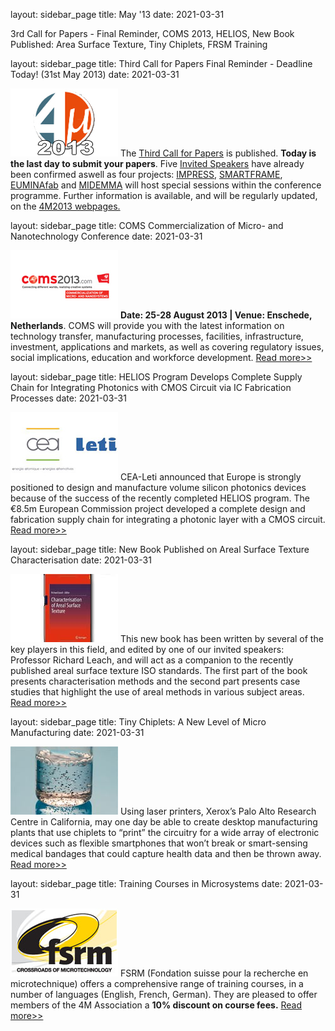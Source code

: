layout: sidebar_page
title: May '13
date: 2021-03-31

3rd Call for Papers - Final Reminder, COMS 2013, HELIOS, New Book Published: Area Surface Texture, Tiny Chiplets, FRSM Training
<!--break-->
layout: sidebar_page
title: Third Call for Papers Final Reminder - Deadline Today! (31st May 2013)
date: 2021-03-31

![4M2013](/images/4m2013_logo.jpg)
The [Third Call for Papers](/contents/Call-Papers-4M2013.html) is published. **Today is the last day to submit your papers**. Five [Invited Speakers](/content/Invited-Speakers-4M2013.html) have already been confirmed aswell as four projects: [IMPRESS](http://www.impress-fp7.eu/), [SMARTFRAME](http://www.smart-frame.eu/site/), [EUMINAfab](http://www.euminafab.eu/) and [MIDEMMA](http://www.midemma.eu) will host special sessions within the conference programme. Further information is available, and will be regularly updated, on the [4M2013 webpages.](/conference/2013.html)

layout: sidebar_page
title: COMS Commercialization of Micro- and Nanotechnology Conference
date: 2021-03-31

![COMS](/images/coms.jpg)
**Date: 25-28 August 2013 | Venue: Enschede, Netherlands**.
COMS will provide you with the latest information on technology transfer, manufacturing processes, facilities, infrastructure, investment, applications and markets, as well as covering regulatory issues, social implications, education and workforce development. [Read more>>](http://www.coms2013.com) 

layout: sidebar_page
title: HELIOS Program Develops Complete Supply Chain for Integrating Photonics with CMOS Circuit via IC Fabrication Processes
date: 2021-03-31

![HELIOS](/images/helios.jpg)
CEA-Leti announced that Europe is strongly positioned to design and manufacture volume silicon photonics devices because of the success of the recently completed HELIOS program. The €8.5m European Commission project developed a complete design and fabrication supply chain for integrating a photonic layer with a CMOS circuit. [Read more>>](http://www.cmmmagazine.com/mems/helios-program-develops-complete-supply-chain-for-integratin/)

layout: sidebar_page
title: New Book Published on Areal Surface Texture Characterisation
date: 2021-03-31

![AREAL](/images/arealbook.jpg)
This new book has been written by several of the key players in this field, and edited by one of our invited speakers: Professor Richard Leach, and will act as a companion to the recently published areal surface texture ISO standards. The first part of the book presents characterisation methods and the second part presents case studies that highlight the use of areal methods in various subject areas. [Read more>>](http://www.amazon.co.uk/Characterisation-Areal-Surface-Texture-Richard/dp/3642364578/ref=sr_1_1?ie=UTF8&qid=1367074977&sr=8-1&keywords=areal+leach)

layout: sidebar_page
title: Tiny Chiplets: A New Level of Micro Manufacturing
date: 2021-03-31

![Chiplets](/images/chiplets.jpg)
Using laser printers, Xerox’s Palo Alto Research Centre in California, may one day be able to create desktop manufacturing plants that use chiplets to “print” the circuitry for a wide array of electronic devices such as flexible smartphones that won’t break or smart-sensing medical bandages that could capture health data and then be thrown away.   [Read more>>](http://www.nytimes.com/2013/04/09/science/tiny-chiplets-are-a-new-level-of-micro-manufacturing.html?pagewanted=all&_r=0)

layout: sidebar_page
title: Training Courses in Microsystems
date: 2021-03-31

![FSRM](/images/FSRM.jpg)
FSRM (Fondation suisse pour la recherche en microtechnique) offers a comprehensive range of training courses, in a number of languages (English, French, German). They are pleased to offer members of the 4M Association a **10% discount on course fees.** [Read more>>](/contents/fsrm-training-course.html)